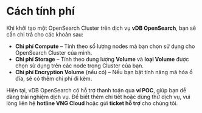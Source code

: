 # Cách tính phí

Khi khởi tạo một OpenSearch Cluster trên dịch vụ **vDB OpenSearch**, bạn sẽ cần chi trả cho các khoản sau:

* **Chi phí Compute** – Tính theo số lượng nodes mà bạn chọn sử dụng cho OpenSearch Cluster của mình.&#x20;
* **Chi phí Storage** – Tính theo dung lượng **Volume** và **loại Volume** được chọn sử dụng trên các node trong Cluster của bạn.&#x20;
* **Chi phí Encryption Volume** (nếu có) – Nếu bạn bật tính năng mã hóa ổ đĩa, sẽ có thêm chi phí đi kèm.

Hiện tại, vDB OpenSearch có hỗ trợ thanh toán qua **ví POC**, giúp bạn dễ dàng trải nghiệm dịch vụ. Để biết thêm chi tiết hoặc dùng thử dịch vụ, vui lòng liên hệ **hotline VNG Cloud** hoặc gửi **ticket hỗ trợ** cho chúng tôi.
